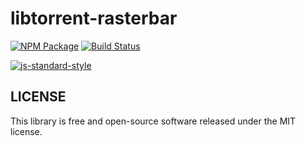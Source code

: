 # libtorrent-rasterbar

[![NPM Package](https://img.shields.io/npm/v/libtorrent-rasterbar.svg?style=flat-square)](https://www.npmjs.org/package/libtorrent-rasterbar)
[![Build Status](https://img.shields.io/travis/fanatid/libtorrent-rasterbar.svg?branch=master&style=flat-square)](https://travis-ci.org/fanatid/libtorrent-rasterbar)

[![js-standard-style](https://cdn.rawgit.com/feross/standard/master/badge.svg)](https://github.com/feross/standard)

## LICENSE

This library is free and open-source software released under the MIT license.
